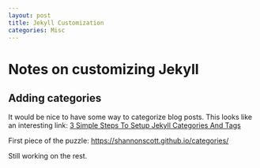 ```yaml
---
layout: post
title: Jekyll Customization
categories: Misc
---
```


# Notes on customizing Jekyll

## Adding categories
It would be nice to have some way to categorize blog posts.  This looks like an interesting link: [3 Simple Steps To Setup Jekyll Categories And Tags](https://blog.webjeda.com/jekyll-categories/)

First piece of the puzzle: https://shannonscott.github.io/categories/

Still working on the rest.

